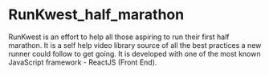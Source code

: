 # RunKwest_half_marathon

RunKwest is an effort to help all those aspiring to run their first half marathon. It is a self help video library source of all the best practices a new runner could follow to get going. It is developed with one of the most known JavaScript framework - ReactJS (Front End).

